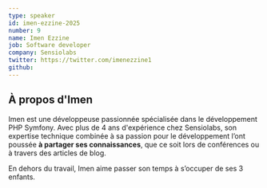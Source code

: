 ```yaml
---
type: speaker
id: imen-ezzine-2025
number: 9
name: Imen Ezzine
job: Software developer
company: Sensiolabs
twitter: https://twitter.com/imenezzine1
github: 
---
```


## À propos d'Imen

Imen est une développeuse passionnée spécialisée dans le développement PHP Symfony. Avec plus de 4 ans d'expérience chez Sensiolabs, son expertise technique combinée à sa passion pour le développement l’ont poussée **à partager ses connaissances**, que ce soit lors de conférences ou à travers des articles de blog.

En dehors du travail, Imen aime passer son temps à s’occuper de ses 3 enfants.
